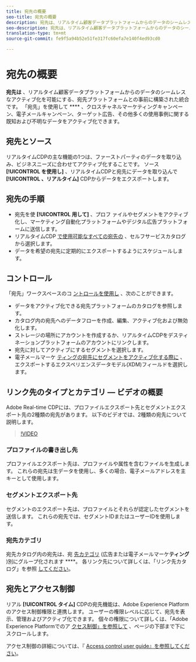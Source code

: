 ```yaml
---
title: 宛先の概要
seo-title: 宛先の概要
description: 宛先は、リアルタイム顧客データプラットフォームからのデータのシームレスなアクティブ化を可能にする、宛先プラットフォームとの事前に構築された統合です。 アドビリアルタイム顧客データプラットフォームの宛先を使用して、クロスチャネルマーケティングキャンペーン、電子メールキャンペーン、ターゲット広告、その他多くの使用例に関する既知および不明なデータをアクティブ化できます。
seo-description: 宛先は、リアルタイム顧客データプラットフォームからのデータのシームレスなアクティブ化を可能にする、宛先プラットフォームとの事前に構築された統合です。 アドビリアルタイム顧客データプラットフォームの宛先を使用して、クロスチャネルマーケティングキャンペーン、電子メールキャンペーン、ターゲット広告、その他多くの使用例に関する既知および不明なデータをアクティブ化できます。
translation-type: tm+mt
source-git-commit: fe9f5a94b52e51fe317fc60efa7e140f4ed93cd0

---
```



# 宛先の概要

**宛先は** 、リアルタイム顧客データプラットフォームからのデータのシームレスなアクティブ化を可能にする、宛先プラットフォームとの事前に構築された統合です。 「宛先」を使用して **** 、クロスチャネルマーケティングキャンペーン、電子メールキャンペーン、ターゲット広告、その他多くの使用事例に関する既知および不明なデータをアクティブ化できます。

## 宛先とソース

リアルタイムCDPの主な機能の1つは、ファーストパーティのデータを取り込み、ビジネスニーズに合わせてアクティブ化することです。 ソース **[!UICONTROL を使用し]** 、リアルタイムCDPと宛先にデータを取り込んで **[!UICONTROL 、リアルタイム]** CDPからデータをエクスポートします。

## 宛先の手順

* 宛先を使 **[!UICONTROL 用して]** 、プロフ [](/help/rtcdp/destinations/activate-destinations.md) ァイルやセグメントをアクティブ化し、マーケティング自動化プラットフォームやデジタル広告プラットフォームに送信します。
* リアルタイムCDP [で使用可能なすべての宛先の](/help/rtcdp/destinations/destinations-catalog.md) 、セルフサービスカタログから選択します。
* データを希望の宛先に定期的にエクスポートするようにスケジュールします。

## コントロール

「宛先」ワークスペースのコ [ントロールを使用し](/help/rtcdp/destinations/destinations-workspace.md) 、次のことができます。

* データをアクティブ化できる宛先プラットフォームのカタログを参照します。
* カタログ内の宛先へのデータフローを作成、編集、アクティブ化および無効化します。
* ストレージの場所にアカウントを作成するか、リアルタイムCDPをデスティネーションプラットフォームのアカウントにリンクします。
* 宛先に対してアクティブにするセグメントを選択します。
* 電子メールマーケ [ティングの宛先にセグメントをアクティブ化する際に](https://www.adobe.io/apis/experienceplatform/home/xdm/xdmservices.html#!api-specification/markdown/narrative/technical_overview/schema_registry/xdm_system/xdm_system_in_experience_platform.md) 、エクスポートするエクスペリエンスデータモデル(XDM)フィールドを選択します。

## リンク先のタイプとカテゴリ — ビデオの概要

Adobe Real-time CDPには、プロファイルエクスポート先とセグメントエクスポート先の2種類の宛先があります。 以下のビデオでは、2種類の宛先について説明します。

>[!VIDEO](https://video.tv.adobe.com/v/29707?quality=12)

### プロファイルの書き出し先

プロファイルエクスポート先は、プロファイルや属性を含むファイルを生成します。 これらの宛先は生データを使用し、多くの場合、電子メールアドレスを主キーとして使用します。

### セグメントエクスポート先

セグメントのエクスポート先は、プロファイルとそれらが認定したセグメントを送信します。 これらの宛先では、セグメントIDまたはユーザーIDを使用します。

### 宛先カテゴリ

宛先カタログ内の宛先は、宛 [先カテゴリ](/help/rtcdp/destinations/destinations-catalog.md) (広告または電子メールマーケ&#x200B;**ティング** )別にグループ化されます ****。 各リンク先について詳しくは、「リンク先カタログ」を参照 [してください](/help/rtcdp/destinations/destinations-catalog.md)。

## 宛先とアクセス制御

リアル **[!UICONTROL タイム]** CDPの宛先機能は、Adobe Experience Platformのアクセス制御権限と連携します。 ユーザーの権限レベルに応じて、宛先を表示、管理およびアクティブ化できます。 個々の権限について詳しくは、「Adobe Experience Platformでのア [クセス制御」を参照して](https://www.adobe.io/apis/experienceplatform/home/permissions-and-sandboxes/permissions-and-sandboxes.html#!api-specification/markdown/narrative/technical_overview/access-control/access-control-overview.md) 、ページの下部まで下にスクロールします。

アクセス制御の詳細については、『 [Access control user guide』を参照してください](https://www.adobe.io/apis/experienceplatform/home/permissions-and-sandboxes/permissions-and-sandboxes.html#!api-specification/markdown/narrative/technical_overview/access-control/access-control-user-guide.md)。